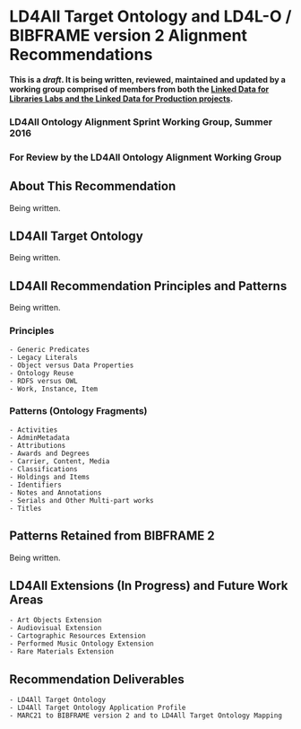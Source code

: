 # LD4All Target Ontology and LD4L-O / BIBFRAME version 2 Alignment Recommendations

**This is a _draft_. It is being written, reviewed, maintained and updated by a working group comprised of members from both the [Linked Data for Libraries Labs and the Linked Data for Production projects](https://www.ld4l.org/).**

### LD4All Ontology Alignment Sprint Working Group, Summer 2016
### For Review by the LD4All Ontology Alignment Working Group

## About This Recommendation

Being written.

## LD4All Target Ontology

Being written.

## LD4All Recommendation Principles and Patterns

Being written.

### Principles

    - Generic Predicates
    - Legacy Literals
    - Object versus Data Properties
    - Ontology Reuse
    - RDFS versus OWL
    - Work, Instance, Item

### Patterns (Ontology Fragments)

    - Activities
    - AdminMetadata
    - Attributions
    - Awards and Degrees
    - Carrier, Content, Media
    - Classifications
    - Holdings and Items
    - Identifiers
    - Notes and Annotations
    - Serials and Other Multi-part works
    - Titles

## Patterns Retained from BIBFRAME 2

Being written.

## LD4All Extensions (In Progress) and Future Work Areas

    - Art Objects Extension
    - Audiovisual Extension
    - Cartographic Resources Extension
    - Performed Music Ontology Extension
    - Rare Materials Extension

## Recommendation Deliverables

    - LD4All Target Ontology
    - LD4All Target Ontology Application Profile
    - MARC21 to BIBFRAME version 2 and to LD4All Target Ontology Mapping
